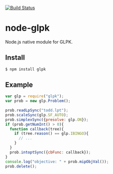 [![Build Status](https://travis-ci.org/dmitrymyadzelets/node-glpk.svg?branch=node-v12)](https://travis-ci.org/dmitrymyadzelets/node-glpk)
# node-glpk
Node.js native module for GLPK.

## Install
```sh
$ npm install glpk
```
## Example
```js
var glp = require("glpk");
var prob = new glp.Problem();
 
prob.readLpSync("todd.lpt");
prob.scaleSync(glp.SF_AUTO);
prob.simplexSync({presolve: glp.ON});
if (prob.getNumInt() > 0){
  function callback(tree){
    if (tree.reason() == glp.IBINGO){
      // ...
    }
  }
  prob.intoptSync({cbFunc: callback});
}
console.log("objective: " + prob.mipObjVal());
prob.delete();
```

